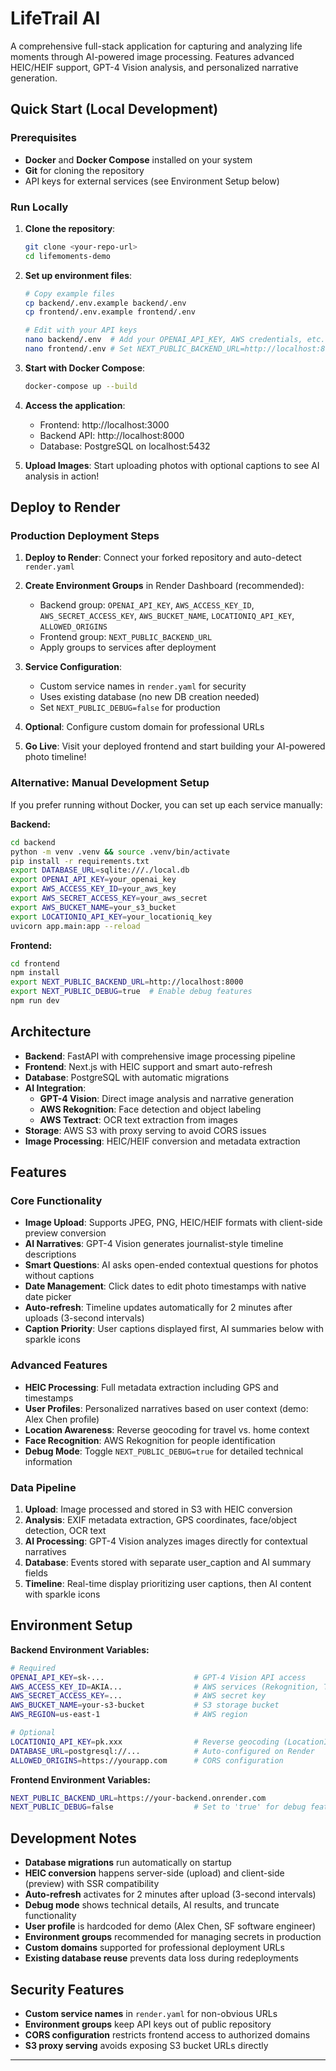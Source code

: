 # LifeTrail AI

A comprehensive full-stack application for capturing and analyzing life moments through AI-powered image processing. Features advanced HEIC/HEIF support, GPT-4 Vision analysis, and personalized narrative generation.

## Quick Start (Local Development)

### Prerequisites
- **Docker** and **Docker Compose** installed on your system
- **Git** for cloning the repository
- API keys for external services (see Environment Setup below)

### Run Locally
1. **Clone the repository**:
   ```bash
   git clone <your-repo-url>
   cd lifemoments-demo
   ```

2. **Set up environment files**:
   ```bash
   # Copy example files
   cp backend/.env.example backend/.env
   cp frontend/.env.example frontend/.env
   
   # Edit with your API keys
   nano backend/.env  # Add your OPENAI_API_KEY, AWS credentials, etc.
   nano frontend/.env # Set NEXT_PUBLIC_BACKEND_URL=http://localhost:8000
   ```

3. **Start with Docker Compose**:
   ```bash
   docker-compose up --build
   ```

4. **Access the application**:
   - Frontend: http://localhost:3000
   - Backend API: http://localhost:8000
   - Database: PostgreSQL on localhost:5432

5. **Upload Images**: Start uploading photos with optional captions to see AI analysis in action!

## Deploy to Render

### Production Deployment Steps

1. **Deploy to Render**: Connect your forked repository and auto-detect `render.yaml`

2. **Create Environment Groups** in Render Dashboard (recommended):
   - Backend group: `OPENAI_API_KEY`, `AWS_ACCESS_KEY_ID`, `AWS_SECRET_ACCESS_KEY`, `AWS_BUCKET_NAME`, `LOCATIONIQ_API_KEY`, `ALLOWED_ORIGINS`
   - Frontend group: `NEXT_PUBLIC_BACKEND_URL`
   - Apply groups to services after deployment

3. **Service Configuration**:
   - Custom service names in `render.yaml` for security
   - Uses existing database (no new DB creation needed)
   - Set `NEXT_PUBLIC_DEBUG=false` for production

4. **Optional**: Configure custom domain for professional URLs

5. **Go Live**: Visit your deployed frontend and start building your AI-powered photo timeline!

### Alternative: Manual Development Setup

If you prefer running without Docker, you can set up each service manually:

**Backend:**
```bash
cd backend
python -m venv .venv && source .venv/bin/activate
pip install -r requirements.txt
export DATABASE_URL=sqlite:///./local.db
export OPENAI_API_KEY=your_openai_key
export AWS_ACCESS_KEY_ID=your_aws_key
export AWS_SECRET_ACCESS_KEY=your_aws_secret
export AWS_BUCKET_NAME=your_s3_bucket
export LOCATIONIQ_API_KEY=your_locationiq_key
uvicorn app.main:app --reload
```

**Frontend:**
```bash
cd frontend
npm install
export NEXT_PUBLIC_BACKEND_URL=http://localhost:8000
export NEXT_PUBLIC_DEBUG=true  # Enable debug features
npm run dev
```

## Architecture

- **Backend**: FastAPI with comprehensive image processing pipeline
- **Frontend**: Next.js with HEIC support and smart auto-refresh
- **Database**: PostgreSQL with automatic migrations
- **AI Integration**: 
  - **GPT-4 Vision**: Direct image analysis and narrative generation
  - **AWS Rekognition**: Face detection and object labeling
  - **AWS Textract**: OCR text extraction from images
- **Storage**: AWS S3 with proxy serving to avoid CORS issues
- **Image Processing**: HEIC/HEIF conversion and metadata extraction


## Features

### Core Functionality
- **Image Upload**: Supports JPEG, PNG, HEIC/HEIF formats with client-side preview conversion
- **AI Narratives**: GPT-4 Vision generates journalist-style timeline descriptions
- **Smart Questions**: AI asks open-ended contextual questions for photos without captions
- **Date Management**: Click dates to edit photo timestamps with native date picker
- **Auto-refresh**: Timeline updates automatically for 2 minutes after uploads (3-second intervals)
- **Caption Priority**: User captions displayed first, AI summaries below with sparkle icons

### Advanced Features
- **HEIC Processing**: Full metadata extraction including GPS and timestamps
- **User Profiles**: Personalized narratives based on user context (demo: Alex Chen profile)
- **Location Awareness**: Reverse geocoding for travel vs. home context
- **Face Recognition**: AWS Rekognition for people identification
- **Debug Mode**: Toggle `NEXT_PUBLIC_DEBUG=true` for detailed technical information

### Data Pipeline
1. **Upload**: Image processed and stored in S3 with HEIC conversion
2. **Analysis**: EXIF metadata extraction, GPS coordinates, face/object detection, OCR text
3. **AI Processing**: GPT-4 Vision analyzes images directly for contextual narratives
4. **Database**: Events stored with separate user_caption and AI summary fields
5. **Timeline**: Real-time display prioritizing user captions, then AI content with sparkle icons

## Environment Setup

**Backend Environment Variables:**
```bash
# Required
OPENAI_API_KEY=sk-...                    # GPT-4 Vision API access
AWS_ACCESS_KEY_ID=AKIA...                # AWS services (Rekognition, Textract, S3)
AWS_SECRET_ACCESS_KEY=...                # AWS secret key
AWS_BUCKET_NAME=your-s3-bucket           # S3 storage bucket
AWS_REGION=us-east-1                     # AWS region

# Optional
LOCATIONIQ_API_KEY=pk.xxx                # Reverse geocoding (LocationIQ)
DATABASE_URL=postgresql://...            # Auto-configured on Render
ALLOWED_ORIGINS=https://yourapp.com      # CORS configuration
```

**Frontend Environment Variables:**
```bash
NEXT_PUBLIC_BACKEND_URL=https://your-backend.onrender.com
NEXT_PUBLIC_DEBUG=false                  # Set to 'true' for debug features
```

## Development Notes

- **Database migrations** run automatically on startup
- **HEIC conversion** happens server-side (upload) and client-side (preview) with SSR compatibility
- **Auto-refresh** activates for 2 minutes after upload (3-second intervals)
- **Debug mode** shows technical details, AI results, and truncate functionality
- **User profile** is hardcoded for demo (Alex Chen, SF software engineer)
- **Environment groups** recommended for managing secrets in production
- **Custom domains** supported for professional deployment URLs
- **Existing database reuse** prevents data loss during redeployments

## Security Features

- **Custom service names** in `render.yaml` for non-obvious URLs
- **Environment groups** keep API keys out of public repository
- **CORS configuration** restricts frontend access to authorized domains
- **S3 proxy serving** avoids exposing S3 bucket URLs directly

---

